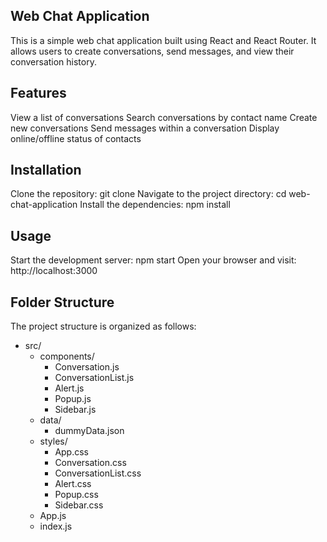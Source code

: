 ## Web Chat Application
This is a simple web chat application built using React and React Router. It allows users to create conversations, send messages, and view their conversation history.

## Features
View a list of conversations
Search conversations by contact name
Create new conversations
Send messages within a conversation
Display online/offline status of contacts
## Installation
Clone the repository: git clone <repository-url>
Navigate to the project directory: cd web-chat-application
Install the dependencies: npm install
## Usage
Start the development server: npm start
Open your browser and visit: http://localhost:3000
## Folder Structure
The project structure is organized as follows:
- src/
  - components/
    - Conversation.js
    - ConversationList.js
    - Alert.js
    - Popup.js
    - Sidebar.js
  - data/
    - dummyData.json
  - styles/
    - App.css
    - Conversation.css
    - ConversationList.css
    - Alert.css
    - Popup.css
    - Sidebar.css
  - App.js
  - index.js
